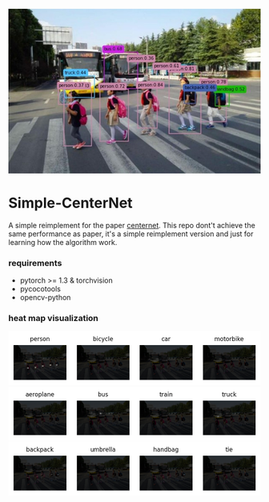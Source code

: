 ![image](https://github.com/chencheng1203/Simple-CenterNet/blob/master/log/img3.jpg)

# Simple-CenterNet
A simple reimplement for the paper [centernet](https://arxiv.org/pdf/1904.07850.pdf). This repo dont't achieve the same performance as paper, it's a simple reimplement version and just for learning how the algorithm work.

### requirements
- pytorch >= 1.3 & torchvision
- pycocotools
- opencv-python

### heat map visualization
![image](https://github.com/chencheng1203/Simple-CenterNet/blob/master/log/heatmap/output1.png)
![image](https://github.com/chencheng1203/Simple-CenterNet/blob/master/log/heatmap/output2.png)
![image](https://github.com/chencheng1203/Simple-CenterNet/blob/master/log/heatmap/output3.png)
